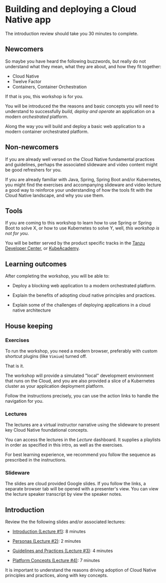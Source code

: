# Building and deploying a Cloud Native app

The introduction review should take you 30 minutes to complete.

## Newcomers

So maybe you have heard the following buzzwords,
but really do not understand what they mean,
what they are about,
and how they fit together:

- Cloud Native
- Twelve Factor
- Containers, Container Orchestration

If that is you,
this workshop is for you.

You will be introduced the the reasons and basic concepts you will need
to understand to successfully
*build, deploy and operate* an application on a modern *orchestrated*
platform.

Along the way you will build and deploy a basic web application to a
modern container orchestrated platform.

## Non-newcomers

If you are already well versed on the Cloud Native fundamental practices
and guidelines,
perhaps the associated slideware and video content might be good
refreshers for you.

If you are already familiar with Java, Spring, Spring Boot and/or
Kubernetes,
you might find the exercises and accompanying slideware and video
lecture a good way to reinforce your understanding of how the tools
fit with the Cloud Native landscape,
and why you use them.

## Tools

If you are coming to this workshop to learn how to use Spring or
Spring Boot to solve X,
or how to use Kubernetes to solve Y,
well,
*this workshop is not for you*.

You will be better served by the product specific tracks in the
[Tanzu Developer Center](https://tanzu.vmware.com/developer/),
or [KubeAcademy](https://kube.academy/).

## Learning outcomes

After completing the workshop,
you will be able to:

-   Deploy a blocking web application to a modern orchestrated platform.

-   Explain the benefits of adopting cloud native principles and
    practices.

-   Explain some of the challenges of deploying applications in a
    cloud native architecture

## House keeping

### Exercises

To run the workshop,
you need a modern browser,
preferably with custom shortcut plugins (like `Vimium`) turned off.

That is it.

The workshop will provide a simulated "local" development environment
that runs on the Cloud,
and you are also provided a slice of a Kubernetes cluster as your
application deployment platform.

Follow the instructions precisely,
you can use the action links to handle the navigation for you.

### Lectures

The lectures are a virtual instructor narrative using the
slideware to present key Cloud Native foundational concepts.

You can access the lectures in the *Lecture* dashboard.
It supplies a playlists in order as specified in this intro,
as well as the exercises.

For best learning experience,
we recommend you follow the sequence as prescribed in the
instructions.

### Slideware

The slides are cloud provided Google slides.
If you follow the links,
a separate browser tab will be opened with a presenter's view.
You can view the lecture speaker transcript by view the
speaker notes.

## Introduction

Review the the following slides and/or associated lectures:

-   [Introduction (Lecture #1)](https://docs.google.com/presentation/d/1Bg9Ra_vMIzq4Gq5hfaZ0jopmKj1obvwov-Rk4xZbyBY/present#slide=id.g7ea4a9dfdf_0_1813):
    8 minutes

-   [Personas (Lecture #2)](https://docs.google.com/presentation/d/1T5Tjcqf0R-njyGSH3AQ7KqGdkX-co-GM0jlVAjRMk1M/present#slide=id.g7ea4a9dfdf_0_1813):
    2 minutes

-   [Guidelines and Practices (Lecture #3)](https://docs.google.com/presentation/d/1QaBOfQK5_3DDNO9xi3I2N3gczM8243fUhvN7bPpLlcI/present#slide=id.gb51335f931_1_156):
    4 minutes

-   [Platform Concepts (Lecture #4)](https://docs.google.com/presentation/d/1fepud2V36GcsUNrUA1Aaz23q0CRFqvSs_a0yr5ehUTc/present#slide=id.g7ea4a9dfdf_0_1813):
    7 minutes

It is important to understand the reasons driving adoption of Cloud
Native principles and practices,
along with key concepts.
